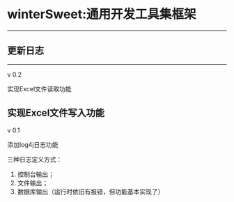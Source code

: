 # winterSweet:通用开发工具集框架

---

## 更新日志

---

v 0.2

实现Excel文件读取功能

实现Excel文件写入功能
---

v 0.1

添加log4j日志功能

三种日志定义方式：
1. 控制台输出；
2. 文件输出；
3. 数据库输出（运行时依旧有报错，但功能基本实现了）
